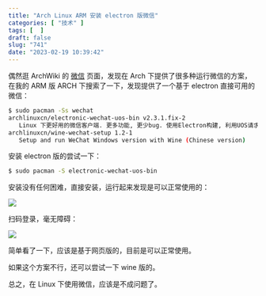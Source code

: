```yaml
---
title: "Arch Linux ARM 安装 electron 版微信"
categories: [ "技术" ]
tags: [  ]
draft: false
slug: "741"
date: "2023-02-19 10:39:42"
---
```


偶然逛 ArchWiki 的 [微信](https://wiki.archlinuxcn.org/zh-hans/%E5%BE%AE%E4%BF%A1) 页面，发现在 Arch 下提供了很多种运行微信的方案，在我的 ARM 版 ARCH 下搜索了一下，发现提供了一个基于 electron 直接可用的微信：

```bash
$ sudo pacman -Ss wechat  
archlinuxcn/electronic-wechat-uos-bin v2.3.1.fix-2  
   Linux 下更好用的微信客户端. 更多功能, 更少bug. 使用Electron构建, 利用UOS请求头修复了登陆问题.  
archlinuxcn/wine-wechat-setup 1.2-1  
   Setup and run WeChat Windows version with Wine (Chinese version)
```

安装 electron 版的尝试一下：

```bash
$ sudo pacman -S electronic-wechat-uos-bin
```

安装没有任何困难，直接安装，运行起来发现是可以正常使用的：

![](https://imagehost-cdn.frytea.com/images/2023/02/19/2023021910354867e236e6acd516bb.png)

扫码登录，毫无障碍：

![](https://imagehost-cdn.frytea.com/images/2023/02/19/20230219103815a19fd600ccf7716e.png)

简单看了一下，应该是基于网页版的，目前是可以正常使用。

如果这个方案不行，还可以尝试一下 wine 版的。

总之，在 Linux 下使用微信，应该是不成问题了。



